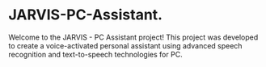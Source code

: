 # JARVIS-PC-Assistant.
Welcome to the JARVIS - PC Assistant project! This project was developed to create a voice-activated personal assistant using advanced speech recognition and text-to-speech technologies for PC.
